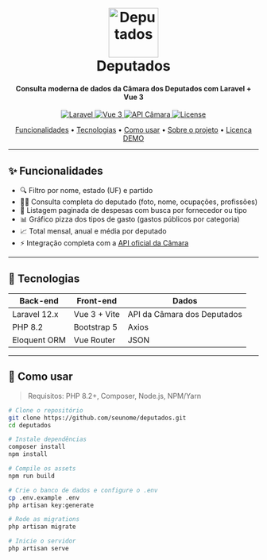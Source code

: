 <h1 align="center">
  <br>
  <img src="https://destrosp.digital/logo1.png" alt="Deputados" width="100">
  <br>
  Deputados
  <br>
</h1>

<h4 align="center">Consulta moderna de dados da Câmara dos Deputados com Laravel + Vue 3</h4>

<p align="center">
  <a href="https://laravel.com">
    <img src="https://img.shields.io/badge/Laravel-12.x-red.svg" alt="Laravel">
  </a>
  <a href="https://vuejs.org">
    <img src="https://img.shields.io/badge/Vue-3.x-42b883.svg" alt="Vue 3">
  </a>
  <a href="https://dadosabertos.camara.leg.br/">
    <img src="https://img.shields.io/badge/DadosAbertos-Câmara-blue.svg" alt="API Câmara">
  </a>
  <a href="LICENSE">
    <img src="https://img.shields.io/badge/license-MIT-green.svg" alt="License">
  </a>
</p>

<p align="center">
  <a href="#✨-funcionalidades">Funcionalidades</a> •
  <a href="#🧰-tecnologias">Tecnologias</a> •
  <a href="#🚀-como-usar">Como usar</a> •
  <a href="#🧠-sobre-o-projeto">Sobre o projeto</a> •
  <a href="#📄-licença">Licença</a>
  <a href="https://celsojunior.pessoal.ws">DEMO</a>
</p>

---

## ✨ Funcionalidades

- 🔍 Filtro por nome, estado (UF) e partido
- 🧑‍💼 Consulta completa do deputado (foto, nome, ocupações, profissões)
- 💸 Listagem paginada de despesas com busca por fornecedor ou tipo
- 📊 Gráfico pizza dos tipos de gasto (gastos públicos por categoria)
- 📈 Total mensal, anual e média por deputado
- ⚡ Integração completa com a [API oficial da Câmara](https://dadosabertos.camara.leg.br/)

---

## 🧰 Tecnologias

| Back-end | Front-end | Dados |
|----------|-----------|-------|
| Laravel 12.x | Vue 3 + Vite | API da Câmara dos Deputados |
| PHP 8.2 | Bootstrap 5 | Axios |
| Eloquent ORM | Vue Router | JSON |

---

## 🚀 Como usar

> Requisitos: PHP 8.2+, Composer, Node.js, NPM/Yarn

```bash
# Clone o repositório
git clone https://github.com/seunome/deputados.git
cd deputados

# Instale dependências
composer install
npm install

# Compile os assets
npm run build

# Crie o banco de dados e configure o .env
cp .env.example .env
php artisan key:generate

# Rode as migrations
php artisan migrate

# Inicie o servidor
php artisan serve

